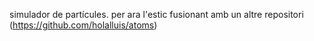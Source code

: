 simulador de partícules.
per ara l'estic fusionant amb un altre repositori (https://github.com/holalluis/atoms)
